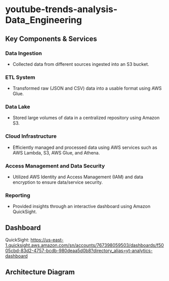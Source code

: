 # youtube-trends-analysis-Data_Engineering


## Key Components & Services
### Data Ingestion
- Collected data from different sources ingested into an S3 bucket.

### ETL System
- Transformed raw (JSON and CSV) data into a usable format using AWS Glue.

### Data Lake
- Stored large volumes of data in a centralized repository using Amazon S3.

### Cloud Infrastructure
- Efficiently managed and processed data using AWS services such as AWS Lambda, S3, AWS Glue, and Athena.

### Access Management and Data Security
- Utilized AWS Identity and Access Management (IAM) and data encryption to ensure data/service security.

### Reporting
- Provided insights through an interactive dashboard using Amazon QuickSight.

## Dashboard
QuickSight: https://us-east-1.quicksight.aws.amazon.com/sn/accounts/767398059503/dashboards/f5005cbd-83d2-4757-bcdb-980deaa5d0b8?directory_alias=yt-analytics-dashboard


## Architecture Diagram
